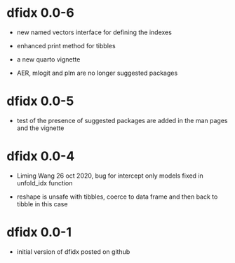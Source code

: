 # dfidx 0.0-6

* new named vectors interface for defining the indexes

* enhanced print method for tibbles

* a new quarto vignette

* AER, mlogit and plm are no longer suggested packages

# dfidx 0.0-5

* test of the presence of suggested packages are added in the man
  pages and the vignette

# dfidx 0.0-4

* Liming Wang 26 oct 2020, bug for intercept only models fixed in
  unfold_idx function

* reshape is unsafe with tibbles, coerce to data frame and then back
  to tibble in this case

# dfidx 0.0-1

* initial version of dfidx posted on github

